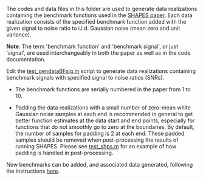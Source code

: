 The codes and data files in this folder are used to generate data realizations containing the benchmark functions used in the [SHAPES paper](https://arxiv.org/abs/1907.12160). Each data realization consists of the specified benchmark function added with the given signal to noise ratio to i.i.d. Gaussian noise (mean zero and unit variance).

**Note**: The term 'benchmark function' and 'benchmark signal', or just 'signal', are used interchangeably in both the paper as well as in the code documentation.

Edit the [test_gendataBFsig.m](./test_gendataBFsig.m) script to generate data realizations containing benchmark signals with specified signal to noise ratios (SNRs). 

* The benchmark functions are serially numbered in the paper from 1 to 10. 

* Padding the data realizations with a small number of zero-mean white Gaussian noise samples at each end is recommended in general to get better function estimates at the data start and end points, especially for functions that do not smoothly go to zero at the boundaries. By default, the number of samples for padding is 2 at each end. These padded samples should be removed when post-processing the results of running SHAPES. Please see [test_shps.m](../test_shps.m) for an example of how padding is handled in post-processing.

New benchmarks can be added, and associated data generated, following the instructions [here](./newbnchmrk.md). 
